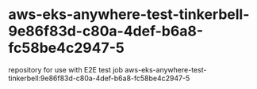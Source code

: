 # aws-eks-anywhere-test-tinkerbell-9e86f83d-c80a-4def-b6a8-fc58be4c2947-5
repository for use with E2E test job aws-eks-anywhere-test-tinkerbell:9e86f83d-c80a-4def-b6a8-fc58be4c2947-5
